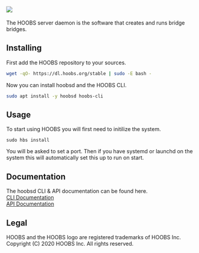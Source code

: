 # ![](https://raw.githubusercontent.com/hoobs-org/HOOBS/master/docs/logo.png)

The HOOBS server daemon is the software that creates and runs bridge bridges.


## Installing
First add the HOOBS repository to your sources.

```sh
wget -qO- https://dl.hoobs.org/stable | sudo -E bash -
```

Now you can install hoobsd and the HOOBS CLI.

```sh
sudo apt install -y hoobsd hoobs-cli
```

## Usage
To start using HOOBS you will first need to initilize the system.

```
sudo hbs install
```

You will be asked to set a port. Then if you have systemd or launchd on the system this will automatically set this up to run on start.

## Documentation
The hoobsd CLI & API documentation can be found here.  
[CLI Documentation](https://support.hoobs.org/docs/60e0d1a2646faaa152f10ddb)  
[API Documentation](https://support.hoobs.org/docs/60dc897b28162f9d13da9695)  

## Legal
HOOBS and the HOOBS logo are registered trademarks of HOOBS Inc. Copyright (C) 2020 HOOBS Inc. All rights reserved.
